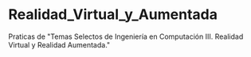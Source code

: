 # Realidad_Virtual_y_Aumentada
 Praticas de "Temas Selectos de Ingeniería en Computación III. Realidad Virtual y Realidad Aumentada."
